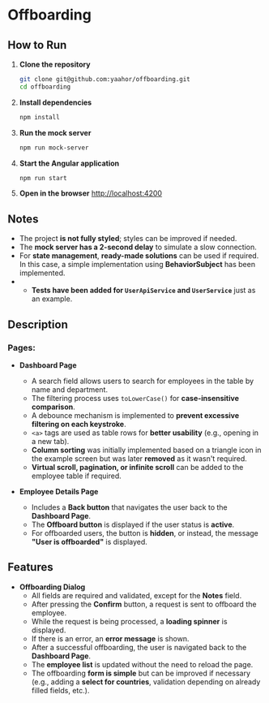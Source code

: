 # Offboarding

## How to Run

1. **Clone the repository**
    ```sh
    git clone git@github.com:yaahor/offboarding.git
    cd offboarding
    ```

2. **Install dependencies**
    ```sh
    npm install
    ```

3. **Run the mock server**
    ```sh
    npm run mock-server
    ```

4. **Start the Angular application**
    ```sh
    npm run start
    ```

5. **Open in the browser** [http://localhost:4200](http://localhost:4200)


## Notes

- The project **is not fully styled**; styles can be improved if needed.
- The **mock server has a 2-second delay** to simulate a slow connection.
- For **state management**, **ready-made solutions** can be used if required. In this case, a simple implementation using **BehaviorSubject** has been implemented.
- - **Tests have been added for `UserApiService` and `UserService`** just as an example.


## Description

### Pages:
- **Dashboard Page**
  - A search field allows users to search for employees in the table by name and department.
  - The filtering process uses `toLowerCase()` for **case-insensitive comparison**.
  - A debounce mechanism is implemented to **prevent excessive filtering on each keystroke**.
  - `<a>` tags are used as table rows for **better usability** (e.g., opening in a new tab).
  - **Column sorting** was initially implemented based on a triangle icon in the example screen but was later **removed** as it wasn't required.
  - **Virtual scroll, pagination, or infinite scroll** can be added to the employee table if required.


- **Employee Details Page**
  - Includes a **Back button** that navigates the user back to the **Dashboard Page**.
  - The **Offboard button** is displayed if the user status is **active**.
  - For offboarded users, the button is **hidden**, or instead, the message **"User is offboarded"** is displayed.

## Features

- **Offboarding Dialog**
  - All fields are required and validated, except for the **Notes** field.
  - After pressing the **Confirm** button, a request is sent to offboard the employee.
  - While the request is being processed, a **loading spinner** is displayed.
  - If there is an error, an **error message** is shown.
  - After a successful offboarding, the user is navigated back to the **Dashboard Page**.
  - The **employee list** is updated without the need to reload the page.
  - The offboarding **form is simple** but can be improved if necessary (e.g., adding a **select for countries**, validation depending on already filled fields, etc.).

